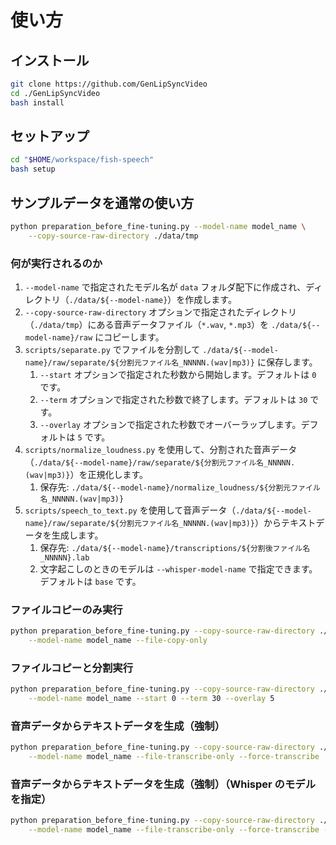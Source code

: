 # 使い方

## インストール

```bash
git clone https://github.com/GenLipSyncVideo
cd ./GenLipSyncVideo
bash install
```

## セットアップ

```bash
cd "$HOME/workspace/fish-speech"
bash setup
```

## サンプルデータを通常の使い方

```bash
python preparation_before_fine-tuning.py --model-name model_name \
    --copy-source-raw-directory ./data/tmp
```

### 何が実行されるのか

1. `--model-name` で指定されたモデル名が `data` フォルダ配下に作成され、ディレクトリ（`./data/${--model-name}`）を作成します。
2. `--copy-source-raw-directory` オプションで指定されたディレクトリ（`./data/tmp`）にある音声データファイル（`*.wav`, `*.mp3`）を `./data/${--model-name}/raw` にコピーします。
3. `scripts/separate.py` でファイルを分割して `./data/${--model-name}/raw/separate/${分割元ファイル名_NNNNN.(wav|mp3)}` に保存します。
   1. `--start` オプションで指定された秒数から開始します。デフォルトは `0` です。
   2. `--term` オプションで指定された秒数で終了します。デフォルトは `30` です。
   3. `--overlay` オプションで指定された秒数でオーバーラップします。デフォルトは `5` です。
4. `scripts/normalize_loudness.py` を使用して、分割された音声データ（`./data/${--model-name}/raw/separate/${分割元ファイル名_NNNNN.(wav|mp3)}`）を正規化します。
   1. 保存先: `./data/${--model-name}/normalize_loudness/${分割元ファイル名_NNNNN.(wav|mp3)}`
5. `scripts/speech_to_text.py` を使用して音声データ（`./data/${--model-name}/raw/separate/${分割元ファイル名_NNNNN.(wav|mp3)}`）からテキストデータを生成します。
   1. 保存先: `./data/${--model-name}/transcriptions/${分割後ファイル名_NNNNN}.lab`
   2. 文字起こしのときのモデルは `--whisper-model-name` で指定できます。デフォルトは `base` です。

### ファイルコピーのみ実行

```bash
python preparation_before_fine-tuning.py --copy-source-raw-directory ./data/tmp \
    --model-name model_name --file-copy-only
```

### ファイルコピーと分割実行

```bash
python preparation_before_fine-tuning.py --copy-source-raw-directory ./data/tmp \
    --model-name model_name --start 0 --term 30 --overlay 5
```

### 音声データからテキストデータを生成（強制）

```bash
python preparation_before_fine-tuning.py --copy-source-raw-directory ./data/tmp \
    --model-name model_name --file-transcribe-only --force-transcribe
```

### 音声データからテキストデータを生成（強制）（Whisper のモデルを指定）

```bash
python preparation_before_fine-tuning.py --copy-source-raw-directory ./data/tmp \
    --model-name model_name --file-transcribe-only --force-transcribe --whisper-model-name small
```
